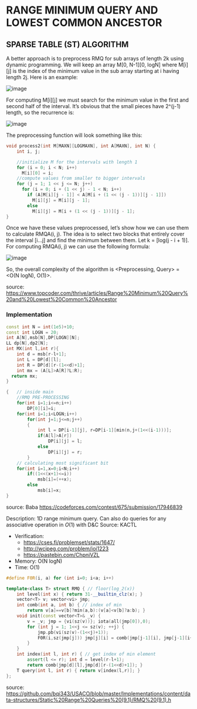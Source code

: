 # RANGE MINIMUM QUERY AND LOWEST COMMON ANCESTOR

## SPARSE TABLE (ST) ALGORITHM

A better approach is to preprocess RMQ for sub arrays of length 2k using dynamic programming. We will keep an array M[0, N-1][0, logN] where M[i][j] is the index of the minimum value in the sub array starting at i having length 2j. Here is an example:

![image](https://user-images.githubusercontent.com/19663316/115985129-04f2df00-a5c8-11eb-845c-af1d614d56c6.png)

For computing M[i][j] we must search for the minimum value in the first and second half of the interval. It’s obvious that the small pieces have 2^(j-1) length, so the recurrence is:

![image](https://user-images.githubusercontent.com/19663316/115985155-2653cb00-a5c8-11eb-979a-4a406fe35abd.png)

The preprocessing function will look something like this:

```cpp
void process2(int M[MAXN][LOGMAXN], int A[MAXN], int N) {
    int i, j;

    //initialize M for the intervals with length 1
    for (i = 0; i < N; i++)
      M[i][0] = i;
    //compute values from smaller to bigger intervals
    for (j = 1; 1 << j <= N; j++)
      for (i = 0; i + (1 << j) - 1 < N; i++)
        if (A[M[i][j - 1]] < A[M[i + (1 << (j - 1))][j - 1]])
          M[i][j] = M[i][j - 1];
        else
          M[i][j] = M[i + (1 << (j - 1))][j - 1];
}
```
  
Once we have these values preprocessed, let’s show how we can use them to calculate RMQA(i, j). The idea is to select two blocks that entirely cover the interval [i…j] and find the minimum between them. Let k = [log(j - i + 1)]. For computing RMQA(i, j) we can use the following formula:

![image](https://user-images.githubusercontent.com/19663316/115985212-65821c00-a5c8-11eb-9535-c8186fd8d481.png)

So, the overall complexity of the algorithm is <Preprocessing, Query> = <O(N logN), O(1)>.

source: <https://www.topcoder.com/thrive/articles/Range%20Minimum%20Query%20and%20Lowest%20Common%20Ancestor>

### Implementation

```cpp
const int N = int(1e5)+10;
const int LOGN = 20;
int A[N],msb[N],DP[LOGN][N];
LL dp[N],dp2[N];
int MX(int l,int r){
	int d = msb[r-l+1];
	int L = DP[d][l];
	int R = DP[d][r-(1<<d)+1];
	int mx = (A[L]>A[R]?L:R);
  return mx;
}

{	// inside main
	//RMQ PRE-PROCESSING
	for(int i=1;i<=n;i++)
		DP[0][i]=i;
	for(int i=1;i<LOGN;i++)
		for(int j=1;j<=n;j++)
		{
			int l = DP[i-1][j], r=DP[i-1][min(n,j+(1<<(i-1)))];
			if(A[l]>A[r])
				DP[i][j] = l;
			else
				DP[i][j] = r;
		}
	// calculating most significant bit
	for(int i=1,x=0;i<N;i++)
		if((1<<(x+1)<=i))
			msb[i]=(++x);
		else
			msb[i]=x;
}
```

source: Baba <https://codeforces.com/contest/675/submission/17946839>

Description: 1D range minimum query. Can also do queries for any associative operation in $O(1)$ with D\&C
Source: KACTL
 * Verification: 
	* https://cses.fi/problemset/stats/1647/
	* http://wcipeg.com/problem/ioi1223
	* https://pastebin.com/ChpniVZL
 * Memory: O(N logN)
 * Time: O(1)


```cpp
#define F0R(i, a) for (int i=0; i<a; i++)

template<class T> struct RMQ { // floor(log_2(x))
	int level(int x) { return 31-__builtin_clz(x); } 
	vector<T> v; vector<vi> jmp;
	int comb(int a, int b) { // index of min
		return v[a]==v[b]?min(a,b):(v[a]<v[b]?a:b); } 
	void init(const vector<T>& _v) {
		v = _v; jmp = {vi(sz(v))}; iota(all(jmp[0]),0);
		for (int j = 1; 1<<j <= sz(v); ++j) {
			jmp.pb(vi(sz(v)-(1<<j)+1));
			F0R(i,sz(jmp[j])) jmp[j][i] = comb(jmp[j-1][i], jmp[j-1][i+(1<<(j-1))]);
		}
	}
	int index(int l, int r) { // get index of min element
		assert(l <= r); int d = level(r-l+1);
		return comb(jmp[d][l],jmp[d][r-(1<<d)+1]); }
	T query(int l, int r) { return v[index(l,r)]; }
};
```

source: <https://github.com/bqi343/USACO/blob/master/Implementations/content/data-structures/Static%20Range%20Queries%20(9.1)/RMQ%20(9.1).h>
